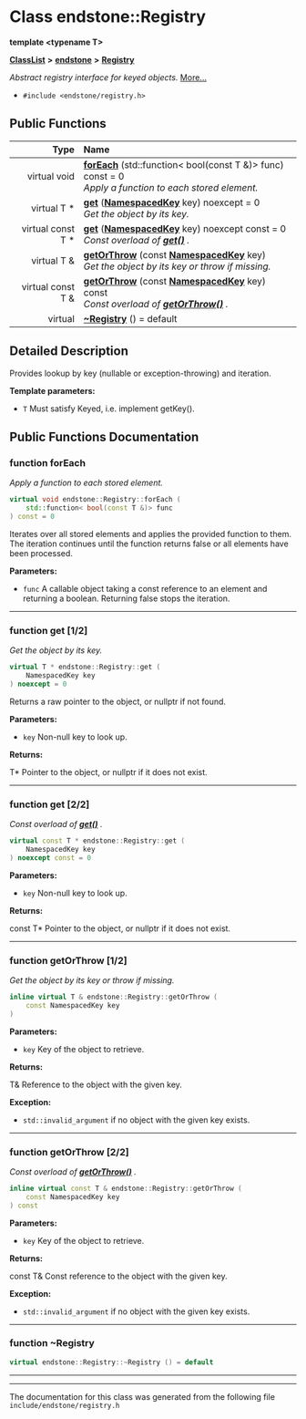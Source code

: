 

# Class endstone::Registry

**template &lt;typename T&gt;**



[**ClassList**](annotated.md) **>** [**endstone**](namespaceendstone.md) **>** [**Registry**](classendstone_1_1Registry.md)



_Abstract registry interface for keyed objects._ [More...](#detailed-description)

* `#include <endstone/registry.h>`





































## Public Functions

| Type | Name |
| ---: | :--- |
| virtual void | [**forEach**](#function-foreach) (std::function&lt; bool(const T &)&gt; func) const = 0<br>_Apply a function to each stored element._  |
| virtual T \* | [**get**](#function-get-12) ([**NamespacedKey**](classendstone_1_1NamespacedKey.md) key) noexcept = 0<br>_Get the object by its key._  |
| virtual const T \* | [**get**](#function-get-22) ([**NamespacedKey**](classendstone_1_1NamespacedKey.md) key) noexcept const = 0<br>_Const overload of_ [_**get()**_](classendstone_1_1Registry.md#function-get-12) _._ |
| virtual T & | [**getOrThrow**](#function-getorthrow-12) (const [**NamespacedKey**](classendstone_1_1NamespacedKey.md) key) <br>_Get the object by its key or throw if missing._  |
| virtual const T & | [**getOrThrow**](#function-getorthrow-22) (const [**NamespacedKey**](classendstone_1_1NamespacedKey.md) key) const<br>_Const overload of_ [_**getOrThrow()**_](classendstone_1_1Registry.md#function-getorthrow-12) _._ |
| virtual  | [**~Registry**](#function-registry) () = default<br> |




























## Detailed Description


Provides lookup by key (nullable or exception-throwing) and iteration.




**Template parameters:**


* `T` Must satisfy Keyed, i.e. implement getKey(). 




    
## Public Functions Documentation




### function forEach 

_Apply a function to each stored element._ 
```C++
virtual void endstone::Registry::forEach (
    std::function< bool(const T &)> func
) const = 0
```



Iterates over all stored elements and applies the provided function to them. The iteration continues until the function returns false or all elements have been processed.




**Parameters:**


* `func` A callable object taking a const reference to an element and returning a boolean. Returning false stops the iteration. 




        

<hr>



### function get [1/2]

_Get the object by its key._ 
```C++
virtual T * endstone::Registry::get (
    NamespacedKey key
) noexcept = 0
```



Returns a raw pointer to the object, or nullptr if not found.




**Parameters:**


* `key` Non-null key to look up. 



**Returns:**

T\* Pointer to the object, or nullptr if it does not exist. 





        

<hr>



### function get [2/2]

_Const overload of_ [_**get()**_](classendstone_1_1Registry.md#function-get-12) _._
```C++
virtual const T * endstone::Registry::get (
    NamespacedKey key
) noexcept const = 0
```





**Parameters:**


* `key` Non-null key to look up. 



**Returns:**

const T\* Pointer to the object, or nullptr if it does not exist. 





        

<hr>



### function getOrThrow [1/2]

_Get the object by its key or throw if missing._ 
```C++
inline virtual T & endstone::Registry::getOrThrow (
    const NamespacedKey key
) 
```





**Parameters:**


* `key` Key of the object to retrieve. 



**Returns:**

T& Reference to the object with the given key. 




**Exception:**


* `std::invalid_argument` if no object with the given key exists. 




        

<hr>



### function getOrThrow [2/2]

_Const overload of_ [_**getOrThrow()**_](classendstone_1_1Registry.md#function-getorthrow-12) _._
```C++
inline virtual const T & endstone::Registry::getOrThrow (
    const NamespacedKey key
) const
```





**Parameters:**


* `key` Key of the object to retrieve. 



**Returns:**

const T& Const reference to the object with the given key. 




**Exception:**


* `std::invalid_argument` if no object with the given key exists. 




        

<hr>



### function ~Registry 

```C++
virtual endstone::Registry::~Registry () = default
```




<hr>

------------------------------
The documentation for this class was generated from the following file `include/endstone/registry.h`

